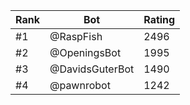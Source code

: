 Rank|Bot|Rating
---|---|---
#1|@RaspFish|2496
#2|@OpeningsBot|1995
#3|@DavidsGuterBot|1490
#4|@pawnrobot|1242
